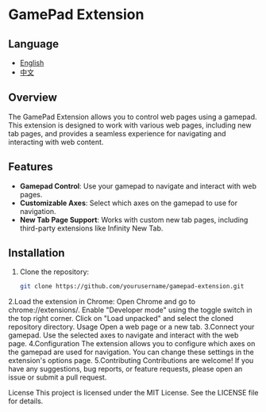 # GamePad Extension

## Language
- [English](README.md)
- [中文](README-zh.md)

## Overview
The GamePad Extension allows you to control web pages using a gamepad. This extension is designed to work with various web pages, including new tab pages, and provides a seamless experience for navigating and interacting with web content.

## Features
- **Gamepad Control**: Use your gamepad to navigate and interact with web pages.
- **Customizable Axes**: Select which axes on the gamepad to use for navigation.
- **New Tab Page Support**: Works with custom new tab pages, including third-party extensions like Infinity New Tab.

## Installation
1. Clone the repository:
   ```sh
   git clone https://github.com/yourusername/gamepad-extension.git
   ```
   
2.Load the extension in Chrome:
   Open Chrome and go to chrome://extensions/.
   Enable "Developer mode" using the toggle switch in the top right corner.
   Click on "Load unpacked" and select the cloned repository directory.
   Usage
   Open a web page or a new tab.
3.Connect your gamepad.
   Use the selected axes to navigate and interact with the web page.
4.Configuration
   The extension allows you to configure which axes on the gamepad are used for navigation. You can change these settings in the extension's options page.
5.Contributing
   Contributions are welcome! If you have any suggestions, bug reports, or feature requests, please open an issue or submit a pull request.
   
   License
   This project is licensed under the MIT License. See the LICENSE file for details.
   
